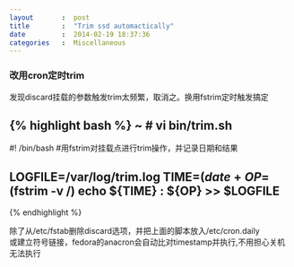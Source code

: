 ```yaml
---
layout       :  post
title        :  "Trim ssd automactically"
date         :  2014-02-19 18:37:36
categories   :  Miscellaneous
---
```

### 改用cron定时trim ###
发现discard挂载的参数触发trim太频繁，取消之。换用fstrim定时触发搞定

{% highlight bash %}
~ # vi bin/trim.sh
-----------------------
#! /bin/bash
#用fstrim对挂载点进行trim操作，并记录日期和结果

LOGFILE=/var/log/trim.log
TIME=$(date +%F)
OP=$(fstrim -v /)
echo ${TIME} : ${OP} >> $LOGFILE
-----------------------

{% endhighlight %}

除了从/etc/fstab删除discard选项，并把上面的脚本放入/etc/cron.daily  
或建立符号链接，fedora的anacron会自动比对timestamp并执行,不用担心关机无法执行
